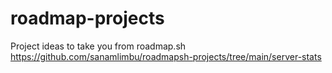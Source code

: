 # roadmap-projects

Project ideas to take you from roadmap.sh
https://github.com/sanamlimbu/roadmapsh-projects/tree/main/server-stats
